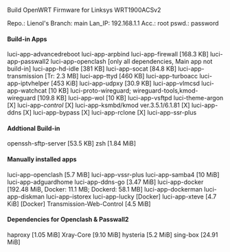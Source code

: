 Build OpenWRT Firmware for Linksys WRT1900ACSv2

Repo.: Lienol's
Branch: main
Lan_IP: 192.168.1.1
Acc.: root
pswd.: password

#### Build-in Apps
luci-app-advancedreboot
luci-app-arpbind
luci-app-firewall [168.3 KB]
luci-app-passwall2
luci-app-openclash [only all dependencies, Main app not build-in]
luci-app-hd-idle [381 KB]
luci-app-socat [84.8 KB]
luci-app-transmission [Tr: 2.3 MB]
luci-app-ttyd [460 KB]
luci-app-turboacc
luci-app-iptvhelper [453 KiB]
luci-app-udpxy [30.9 KB]
luci-app-vlmcsd
luci-app-watchcat [10 KB]
luci-proto-wireguard; wireguard-tools,kmod-wireguard [109.8 KB]
luci-app-wol [10 KB]
luci-app-vsftpd
luci-theme-argon
[X] luci-app-*control*
[X] luci-app-ksmbd/kmod ver.3.5.1/6.1.81
[X] luci-app-ddns
[X] luci-app-bypass
[X] luci-app-rclone
[X] luci-app-ssr-plus

#### Addtional Build-in
openssh-sftp-server [53.5 KB]
zsh [1.84 MiB]

#### Manually installed apps
luci-app-openclash [5.7 MiB]
luci-app-vssr-plus
luci-app-samba4 [10 MiB]
luci-app-adguardhome
luci-app-ddns-go [3.47 MiB]
luci-app-docker [192.48 MiB, Docker: 11.1 MB; Dockerd: 58.1 MB]
luci-app-dockerman
luci-app-diskman
luci-app-istorex
luci-app-lucky [Docker]
luci-app-xteve [4.7 KiB] [Docker]
Transmission-Web-Control [4.5 MiB]
#### Dependencies for Openclash & Passwall2
haproxy [1.05 MiB]
Xray-Core [9.10 MiB]
hysteria [5.2 MiB]
sing-box [24.91 MiB]

